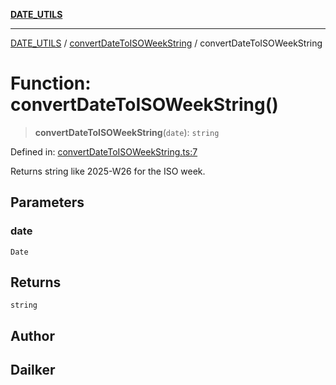 [**DATE_UTILS**](../../README.md)

***

[DATE_UTILS](../../README.md) / [convertDateToISOWeekString](../README.md) / convertDateToISOWeekString

# Function: convertDateToISOWeekString()

> **convertDateToISOWeekString**(`date`): `string`

Defined in: [convertDateToISOWeekString.ts:7](https://github.com/dailker/everyutil/blob/2581c2d178bc530a012cdac45251b2404ba4d9ac/src/date/convertDateToISOWeekString.ts#L7)

Returns string like 2025-W26 for the ISO week.

## Parameters

### date

`Date`

## Returns

`string`

## Author

## Dailker
